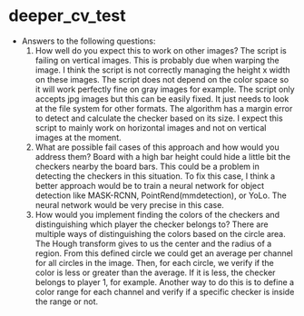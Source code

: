 # deeper_cv_test

* Answers to the following questions:
    1. How well do you expect this to work on other images?
        The script is failing on vertical images. This is probably due when warping the image. I think the script is not correctly managing the height x width on these images. The script does not depend on the color space so it will work perfectly fine on gray images for example. The script only accepts jpg images but this can be easily fixed. It just needs to look at the file system for other formats. The algorithm has a margin error to detect and calculate the checker based on its size. I expect this script to mainly work on horizontal images and not on vertical images at the moment.
    2. What are possible fail cases of this approach and how would you address them?
        Board with a high bar height could hide a little bit the checkers nearby the board bars. This could be a problem in detecting the checkers in this situation. To fix this case, I think a better approach would be to train a neural network for object detection like MASK-RCNN, PointRend(mmdetection), or YoLo. The neural network would be very precise in this case. 
    4. How would you implement finding the colors of the checkers and distinguishing which player the checker belongs to?
        There are multiple ways of distinguishing the colors based on the circle area. The Hough transform gives to us the center and the radius of a region. From this defined circle we could get an average per channel for all circles in the image. Then, for each circle, we verify if the color is less or greater than the average. If it is less, the checker belongs to player 1, for example. Another way to do this is to define a color range for each channel and verify if a specific checker is inside the range or not.
